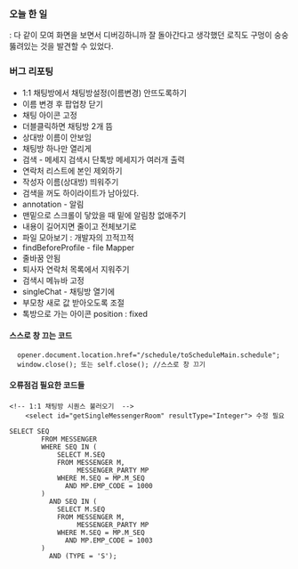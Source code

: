 ### 오늘 한 일
: 다 같이 모여 화면을 보면서 디버깅하니까 잘 돌아간다고 생각했던 로직도 구멍이 숭숭 뚫려있는 것을 발견할 수 있었다.

### 버그 리포팅
- 1:1 채팅방에서 채팅방설정(이름변경) 안뜨도록하기
- 이름 변경 후 팝업창 닫기
- 채팅 아이콘 고정
- 더블클릭하면 채팅방 2개 뜸
- 상대방 이름이 안보임
- 채팅방 하나만 열리게
- 검색 - 메세지 검색시 단톡방 메세지가 여러개 출력
- 연락처 리스트에 본인 제외하기
- 작성자 이름(상대방) 띄워주기
- 검색을 꺼도 하이라이트가 남아있다.
- annotation - 알림
- 맨밑으로 스크롤이 닿았을 때 밑에 알림창 없애주기
- 내용이 길어지면 줄이고 전체보기로
- 파일 모아보기 : 개발자의 끄적끄적
- findBeforeProfile - file Mapper
- 줄바꿈 안됨
- 퇴사자 연락처 목록에서 지워주기
- 검색시 메뉴바 고정
- singleChat - 채팅방 열기에
- 부모창 새로 값 받아오도록 조절
- 톡방으로 가는 아이콘 position : fixed

#### 스스로 창 끄는 코드
```
  opener.document.location.href="/schedule/toScheduleMain.schedule";
  window.close(); 또는 self.close(); //스스로 창 끄기
```
#### 오류점검 필요한 코드들
```
<!-- 1:1 채팅방 시퀀스 불러오기  -->
    <select id="getSingleMessengerRoom" resultType="Integer"> 수정 필요

SELECT SEQ
        FROM MESSENGER
        WHERE SEQ IN (
            SELECT M.SEQ
            FROM MESSENGER M,
                 MESSENGER_PARTY MP
            WHERE M.SEQ = MP.M_SEQ
              AND MP.EMP_CODE = 1000
        )
          AND SEQ IN (
            SELECT M.SEQ
            FROM MESSENGER M,
                 MESSENGER_PARTY MP
            WHERE M.SEQ = MP.M_SEQ
              AND MP.EMP_CODE = 1003
        )
          AND (TYPE = 'S');
```

